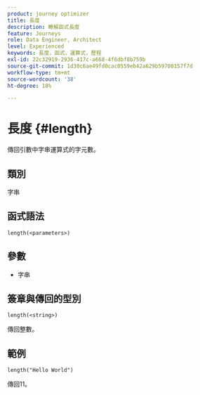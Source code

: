 ```yaml
---
product: journey optimizer
title: 長度
description: 瞭解函式長度
feature: Journeys
role: Data Engineer, Architect
level: Experienced
keywords: 長度，函式，運算式，歷程
exl-id: 22c32919-2936-417c-a668-4f6dbf8b759b
source-git-commit: 1d30c6ae49fd0cac0559eb42a629b59708157f7d
workflow-type: tm+mt
source-wordcount: '38'
ht-degree: 18%

---
```


# 長度 {#length}

傳回引數中字串運算式的字元數。

## 類別

字串

## 函式語法

`length(<parameters>)`

## 參數

* 字串

## 簽章與傳回的型別

`length(<string>)`

傳回整數。

## 範例

`length("Hello World")`

傳回11。
